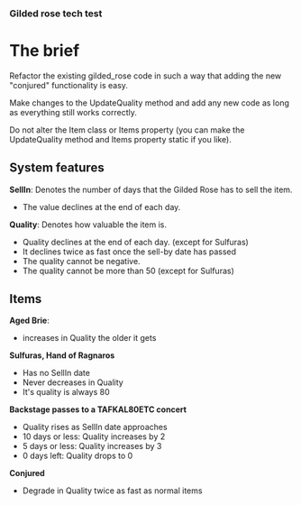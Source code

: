 ### Gilded rose tech test

# The brief

Refactor the existing gilded_rose code in such a way that adding the new "conjured" functionality is easy.

Make changes to the UpdateQuality method and add any new code as long as everything still works correctly.

Do not alter the Item class or Items property (you can make the UpdateQuality method and Items property static if you like).


## System features

**SellIn**: Denotes the number of days that the Gilded Rose has to sell the item.
- The value declines at the end of each day.

**Quality**: Denotes how valuable the item is.
- Quality declines at the end of each day. (except for Sulfuras)
- It declines twice as fast once the sell-by date has passed
- The quality cannot be negative.
- The quality cannot be more than 50 (except for Sulfuras)

## Items

**Aged Brie**:
- increases in Quality the older it gets

**Sulfuras, Hand of Ragnaros**
- Has no SellIn date
- Never decreases in Quality
- It's quality is always 80

**Backstage passes to a TAFKAL80ETC concert**
- Quality rises as SellIn date approaches
 - 10 days or less: Quality increases by 2
 - 5 days or less: Quality increases by 3
 - 0 days left: Quality drops to 0

 **Conjured**
 - Degrade in Quality twice as fast as normal items
